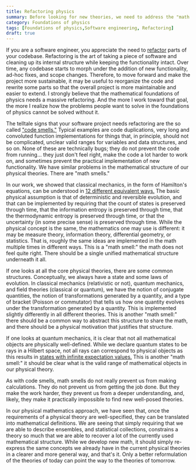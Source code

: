 ```yaml
---
title: Refactoring physics
summary: Before looking for new theories, we need to address the "math smells" of the current ones
category: Foundations of physics
tags: [Foundations of physics,Software engineering, Refactoring]
draft: true
---
```


If you are a software engineer, you appreciate the need to [refactor](https://en.wikipedia.org/wiki/Code_refactoring) parts of your codebase. Refactoring is the art of taking a piece of software and cleaning up its internal structure while keeping the functionality intact. Over time, any codebase starts to morph under the addition of new functionality, ad-hoc fixes, and scope changes. Therefore, to move forward and make the project more sustainable, it may be useful to reorganize the code and rewrite some parts so that the overall project is more maintainable and easier to extend. I strongly believe that the mathematical foundations of physics needs a massive refactoring. And the more I work toward that goal, the more I realize how the problems people want to solve in the foundations of physics cannot be solved without it.

The telltale signs that your software project needs refactoring are the so called ["code smells."](https://en.wikipedia.org/wiki/Code_smell) Typical examples are code duplications, very long and convoluted function implementations for things that, in principle, should not be complicated, unclear valid ranges for variables and data structures, and so on. None of these are technically bugs; they do not prevent the code from running... they just don't feel right, make the code a lot harder to work on, and sometimes prevent the practical implementation of new functionality. We have similar problems in the mathematical structure of our physical theories. There are "math smells."

In our work, we showed that classical mechanics, in the form of Hamilton's equations, can be understood in [12 different equivalent ways.](https://youtu.be/OhH7OYon0LE) The basic physical assumption is that of deterministic and reversible evolution, and that can be implemented by requiring that the count of states is preserved through time, that the information entropy is preserved through time, that the thermodynamic entropy is preserved through time, or that the uncertainty (in some precise sense) is preserved through time. While the physical concept is the same, the mathematics one may use is different: it may be measure theory, information theory, differential geometry, or statistics. That is, roughly the same ideas are implemented in the math multiple times in different ways. This is a "math smell:" the math does not feel quite right. There should be a single unified mathematical structure underneath it all.

If one looks at all the core physical theories, there are some common structures. Conceptually, we always have a state and some laws of evolution. In classical mechanics (relativistic or not), quantum mechanics, and field theories (classical or quantum), we have the notion of conjugate quantities, the notion of transformations generated by a quantity, and a type of bracket (Poisson or commutator) that tells us how one quantity evolves under the transformation generated by a quantity. This is implemented slightly differently in all different theories. This is another "math smell:" there should be a common way to abstract this structure to share the math, and there should be a physical motivation that justifies that structure.

If one looks at quantum mechanics, it is clear that not all mathematical objects are physically well-defined. While we declare quantum states to be rays in a Hilbert space, not all rays can correspond to physical objects as this results in [states with infinite expectation values.](https://youtu.be/Grn8AGB9oF8) This is another "math smell:" it should be clear what is the valid range of mathematical objects in our physical theory.

As with code smells, math smells do not really prevent us from making calculations. They do not prevent us from getting the job done. But they make the work harder, they prevent us from a deeper understanding, and, likely, they make it practically impossible to find new well-posed theories.

In our physical mathematics approach, we have seen that, once the requirements of a physical theory are well-specified, they can be translated into mathematical definitions. We are seeing that simply requiring that we are able to describe ensembles, and statistical collections, constrains a theory so much that we are able to recover a lot of the currently used mathematical structure. While we develop new math, it should simply re-express the same concepts we already have in the current physical theories in a clearer and more general way, and that's it. Only a better reformulation of the theories of today can point the way to the theories of tomorrow.
